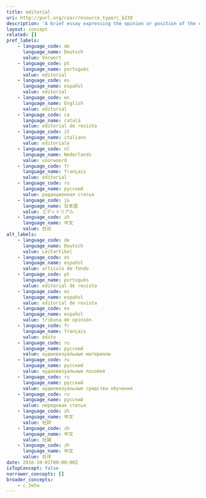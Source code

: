 ```yaml
---
title: editorial
uri: http://purl.org/coar/resource_type/c_b239
description: 'A brief essay expressing the opinion or position of the chief editor(s) of a (academic) journal with respect to a current political, social, cultural, or professional issue. Adapted from ODLIS [Source: http://www.abc-clio.com/ODLIS/odlis_e.aspx ]'
layout: concept
related: []
pref_labels:
    - language_code: de
      language_name: Deutsch
      value: Vorwort
    - language_code: pt
      language_name: português
      value: editorial
    - language_code: es
      language_name: español
      value: editorial
    - language_code: en
      language_name: English
      value: editorial
    - language_code: ca
      language_name: català
      value: editorial de revista
    - language_code: it
      language_name: italiano
      value: editoriale
    - language_code: nl
      language_name: Nederlands
      value: voorwoord
    - language_code: fr
      language_name: français
      value: éditorial
    - language_code: ru
      language_name: русский
      value: редакционная статья
    - language_code: ja
      language_name: 日本語
      value: エディトリアル
    - language_code: zh
      language_name: 中文
      value: 社论
alt_labels:
    - language_code: de
      language_name: Deutsch
      value: Leitartikel
    - language_code: es
      language_name: español
      value: artículo de fondo
    - language_code: pt
      language_name: português
      value: editorial de revista
    - language_code: es
      language_name: español
      value: editorial de revista
    - language_code: es
      language_name: español
      value: tribuna de opinión
    - language_code: fr
      language_name: français
      value: édito
    - language_code: ru
      language_name: русский
      value: аудиовизуальные материалы
    - language_code: ru
      language_name: русский
      value: аудиовизуальные пособия
    - language_code: ru
      language_name: русский
      value: аудиовизуальные средства обучения
    - language_code: ru
      language_name: русский
      value: передовая статья
    - language_code: zh
      language_name: 中文
      value: 社評
    - language_code: zh
      language_name: 中文
      value: 社論
    - language_code: zh
      language_name: 中文
      value: 社评
date: 2016-10-01T00:00:00Z
isTopConcept: false
narrower_concepts: []
broader_concepts:
    - c_3e5a
---
```


